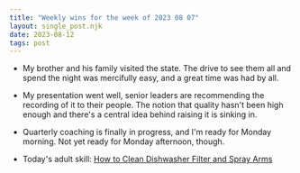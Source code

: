 ```yaml
---
title: "Weekly wins for the week of 2023 08 07"
layout: single_post.njk
date: 2023-08-12
tags: post
---
```


- My brother and his family visited the state. The drive to see them all and spend the night was mercifully easy, and a great time was had by all.

- My presentation went well, senior leaders are recommending the recording of it to their people. The notion that quality hasn't been high enough and there's a central idea behind raising it is sinking in.

- Quarterly coaching is finally in progress, and I'm ready for Monday morning. Not yet ready for Monday afternoon, though.

- Today's adult skill: [How to Clean Dishwasher Filter and Spray Arms](https://www.youtube.com/watch?v=7grUsajll1M)

